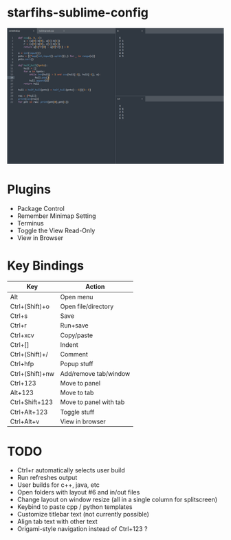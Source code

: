 # starfihs-sublime-config

![image](sample.png)

# Plugins
- Package Control
- Remember Minimap Setting
- Terminus
- Toggle the View Read-Only
- View in Browser

# Key Bindings
| Key             | Action                 |
| --------------- | ---------------------- |
| Alt             | Open menu              |
| Ctrl+(Shift)+o  | Open file/directory    |
| Ctrl+s          | Save                   |
| Ctrl+r          | Run+save               |
| Ctrl+xcv        | Copy/paste             |
| Ctrl+[]         | Indent                 |
| Ctrl+(Shift)+/  | Comment                |
| Ctrl+hfp        | Popup stuff            |
| Ctrl+(Shift)+nw | Add/remove tab/window  |
| Ctrl+123        | Move to panel          |
| Alt+123         | Move to tab            |
| Ctrl+Shift+123  | Move to panel with tab |
| Ctrl+Alt+123    | Toggle stuff           |
| Ctrl+Alt+v      | View in browser        |

# TODO
- Ctrl+r automatically selects user build
- Run refreshes output
- User builds for c++, java, etc
- Open folders with layout #6 and in/out files
- Change layout on window resize (all in a single column for splitscreen)
- Keybind to paste cpp / python templates
- Customize titlebar text (not currently possible)
- Align tab text with other text
- Origami-style navigation instead of Ctrl+123 ?
